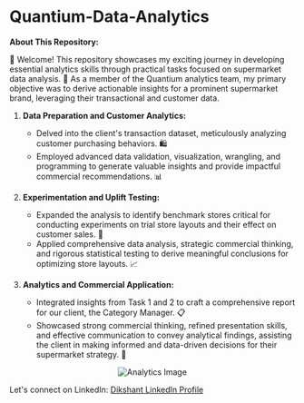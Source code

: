 # Quantium-Data-Analytics
**About This Repository:**

👋 Welcome! This repository showcases my exciting journey in developing essential analytics skills through practical tasks focused on supermarket data analysis. 🛒 As a member of the Quantium analytics team, my primary objective was to derive actionable insights for a prominent supermarket brand, leveraging their transactional and customer data.

1. **Data Preparation and Customer Analytics:**
   - Delved into the client's transaction dataset, meticulously analyzing customer purchasing behaviors. 🛍️
   - Employed advanced data validation, visualization, wrangling, and programming to generate valuable insights and provide impactful commercial recommendations. 📊

2. **Experimentation and Uplift Testing:**
   - Expanded the analysis to identify benchmark stores critical for conducting experiments on trial store layouts and their effect on customer sales. 🧪
   - Applied comprehensive data analysis, strategic commercial thinking, and rigorous statistical testing to derive meaningful conclusions for optimizing store layouts. 📈

3. **Analytics and Commercial Application:**
   - Integrated insights from Task 1 and 2 to craft a comprehensive report for our client, the Category Manager. 📋
   - Showcased strong commercial thinking, refined presentation skills, and effective communication to convey analytical findings, assisting the client in making informed and data-driven decisions for their supermarket strategy. 🚀

<div style="text-align:center">
  <img src="https://www.thefastmode.com/media/k2/items/src/2f4ef0deb525622fe67021ccc13da69d.jpg?t=20211117_003022" alt="Analytics Image" />
</div>

Let's connect on LinkedIn: [Dikshant LinkedIn Profile](https://www.linkedin.com/in/dikshant-sharma-b41539232/)
